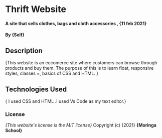 # Thrift Website
#### A site that sells clothes, bags and cloth accessories , {11 feb 2021}
#### By **{Self}**
## Description
{This website is an eccomerce site where customers can browse through products and buy them. The purpose of this is to learn float, responsive styles, classes =, basics of CSS and HTML. }
## Technologies Used
{ I used CSS and HTML .I used Vs Code as my text editor.}
### License
*{This website's license is the MIT license}*
Copyright (c) {2021} **{Moringa School}**